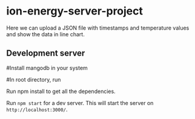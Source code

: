 # ion-energy-server-project

Here we can upload a JSON file with timestamps and temperature values and show the data in line chart.

## Development server

#Install mangodb in your system

#In root directory, run

Run npm install to get all the dependencies.

Run `npm start` for a dev server. This will start the server on  `http://localhost:3000/`.
